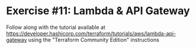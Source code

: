 # Exercise #11: Lambda & API Gateway

Follow along with the tutorial available at https://developer.hashicorp.com/terraform/tutorials/aws/lambda-api-gateway using the "Terraform Community Edition" instructions